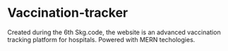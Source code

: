 # Vaccination-tracker
Created during the 6th Skg.code, the website is an advanced vaccination tracking platform for hospitals. 
Powered with MERN techologies.

